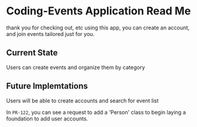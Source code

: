 # Coding-Events Application Read Me

thank you for checking out, etc
using this app, you can create an account, and join events tailored just for you.

## Current State

Users can create events and organize them by category

## Future Implemtations
 Users will be able to create accounts and search for event list
 
 In `PR-122`, you can see a request to add a 'Person' class to begin laying a foundation to add user accounts.
 
 
